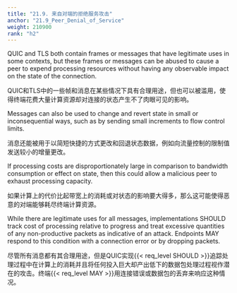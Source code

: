 ```yaml
---
title: "21.9. 来自对端的拒绝服务攻击"
anchor: "21.9_Peer_Denial_of_Service"
weight: 210900
rank: "h2"
---
```


QUIC and TLS both contain frames or messages that have legitimate uses in some contexts, but these frames or messages can be abused to cause a peer to expend processing resources without having any observable impact on the state of the connection.

QUIC和TLS中的一些帧和消息在某些情况下具有合理用途，但也可以被滥用，使得终端花费大量计算资源却对连接的状态产生不了肉眼可见的影响。

Messages can also be used to change and revert state in small or inconsequential ways, such as by sending small increments to flow control limits.

消息还能被用于以简短快捷的方式更改和回退状态数据，例如向流量控制的限制值发送较小的增量更改。

If processing costs are disproportionately large in comparison to bandwidth consumption or effect on state, then this could allow a malicious peer to exhaust processing capacity.

如果计算上的代价比起带宽上的消耗或对状态的影响要大得多，那么这可能使得恶意的对端能够耗尽终端计算资源。

While there are legitimate uses for all messages, implementations SHOULD track cost of processing relative to progress and treat excessive quantities of any non-productive packets as indicative of an attack. Endpoints MAY respond to this condition with a connection error or by dropping packets.

尽管所有消息都有其合理用途，但是QUIC实现{{< req_level SHOULD >}}追踪处理过程中在计算上的消耗并且将任何投入巨大却产出低下的数据包处理过程视作潜在的攻击。终端{{< req_level MAY >}}用连接错误或数据包的丢弃来响应这种情况。
